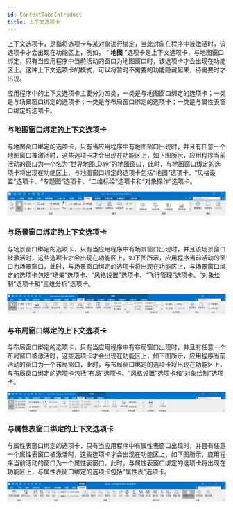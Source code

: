 ```yaml
---
id: ContextTabsIntroduct
title: 上下文选项卡
---
```

上下文选项卡，是指将选项卡与某对象进行绑定，当此对象在程序中被激活时，该选项卡才会出现在功能区上，例如， “ **地图**
”选项卡是上下文选项卡，与地图窗口绑定，只有当应用程序中当前活动的窗口为地图窗口时，该选项卡才会出现在功能区上。这种上下文选项卡的模式，可以将暂时不需要的功能隐藏起来，待需要时才出现。

应用程序中的上下文选项卡主要分为四类，一类是与地图窗口绑定的选项卡；一类是与场景窗口绑定的选项卡；一类是与布局窗口绑定的选项卡；一类是与属性表窗口绑定的选项卡。

### 与地图窗口绑定的上下文选项卡

与地图窗口绑定的选项卡，只有当应用程序中有地图窗口出现时，并且有任意一个地图窗口被激活时，这些选项卡才会出现在功能区上，如下图所示，应用程序当前活动的窗口为一个名为“世界地图_Day”的地图窗口，此时，与地图窗口绑定的选项卡将出现在功能区上，与地图窗口绑定的选项卡包括“地图”选项卡、“风格设置”选项卡、“专题图”选项卡、“二维标绘”选项卡和“对象操作”选项卡。

![](img/tabsBindingMapWin.png)  

### 与场景窗口绑定的上下文选项卡

与场景窗口绑定的选项卡，只有当应用程序中有场景窗口出现时，并且该场景窗口被激活时，这些选项卡才会出现在功能区上，如下图所示，应用程序当前活动的窗口为场景窗口，此时，与场景窗口绑定的选项卡将出现在功能区上，与场景窗口绑定的选项卡包括“场景”选项卡、“风格设置”选项卡、“飞行管理”选项卡、“对象绘制”选项卡和“三维分析”选项卡。

![](img/tabsBindingSceneWin.png)  

  
### 与布局窗口绑定的上下文选项卡

与布局窗口绑定的选项卡，只有当应用程序中有布局窗口出现时，并且有任意一个布局窗口被激活时，这些选项卡才会出现在功能区上，如下图所示，应用程序当前活动的窗口为一个布局窗口，此时，与布局窗口绑定的选项卡将出现在功能区上，与布局窗口绑定的选项卡包括“布局”选项卡、“风格设置”选项卡和“对象绘制”选项卡。

![](img/tabsBindingLayoutWin.png)  

  
### 与属性表窗口绑定的上下文选项卡

与属性表窗口绑定的选项卡，只有当应用程序中有属性表窗口出现时，并且有任意一个属性表窗口被激活时，这些选项卡才会出现在功能区上，如下图所示，应用程序当前活动的窗口为一个属性表窗口，此时，与属性表窗口绑定的选项卡将出现在功能区上，与属性表窗口绑定的选项卡包括“属性表”选项卡。

![](img/tabsBindingTabular.png)  


